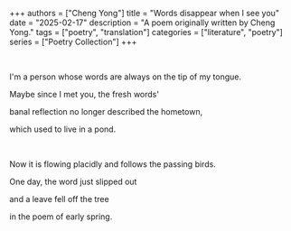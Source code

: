 +++
authors = ["Cheng Yong"]
title = "Words disappear when I see you"
date = "2025-02-17"
description = "A poem originally written by Cheng Yong."
tags = ["poetry", "translation"]
categories = ["literature", "poetry"]
series = ["Poetry Collection"]
+++


&#8239;


I'm a person whose words are always on the tip of my tongue. 

Maybe since I met you, the fresh words'

banal reflection no longer described the hometown,

which used to live in a pond.

&#8201;

Now it is flowing placidly and follows the passing birds.

One day, the word just slipped out

and a leave fell off the tree

in the poem of early spring.

&#8201;


